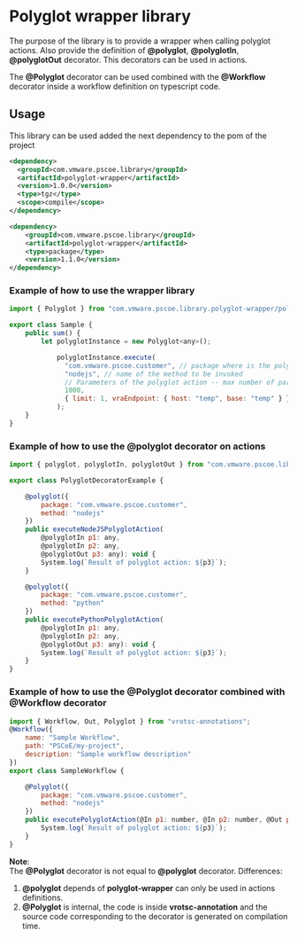 # Polyglot wrapper library

The purpose of the library is to provide a wrapper when calling polyglot actions.
Also provide the definition of **@polyglot**, **@polyglotIn**, **@polyglotOut** decorator.
This decorators can be used in actions.

The **@Polyglot** decorator can be used combined with the **@Workflow** decorator inside a workflow definition on typescript code.

## Usage

This library can be used added the next dependency to the pom of the project

```xml
<dependency>
  <groupId>com.vmware.pscoe.library</groupId>
  <artifactId>polyglot-wrapper</artifactId>
  <version>1.0.0</version>
  <type>tgz</type>
  <scope>compile</scope>
</dependency>

<dependency>
    <groupId>com.vmware.pscoe.library</groupId>
    <artifactId>polyglot-wrapper</artifactId>
    <type>package</type>
    <version>1.1.0</version>
</dependency>
```
### Example of how to use the wrapper library

```js
import { Polyglot } from "com.vmware.pscoe.library.polyglot-wrapper/polyglot";

export class Sample {
    public sum() {
        let polyglotInstance = new Polyglot<any>();

            polyglotInstance.execute(
              "com.vmware.pscoe.customer", // package where is the polyglot action
              "nodejs", // name of the method to be invoked
              // Parameters of the polyglot action -- max number of parameters 10
              1000,
              { limit: 1, vraEndpoint: { host: "temp", base: "temp" } },
            );
    }
}
```

### Example of how to use the @polyglot decorator on actions

```js
import { polyglot, polyglotIn, polyglotOut } from "com.vmware.pscoe.library.polyglot-wrapper/decorator";

export class PolyglotDecoratorExample {

    @polyglot({
        package: "com.vmware.pscoe.customer",
        method: "nodejs"
    })
    public executeNodeJSPolyglotAction(
        @polyglotIn p1: any,
        @polyglotIn p2: any,
        @polyglotOut p3: any): void {
        System.log(`Result of polyglot action: ${p3}`);
    }

    @polyglot({
        package: "com.vmware.pscoe.customer",
        method: "python"
    })
    public executePythonPolyglotAction(
        @polyglotIn p1: any,
        @polyglotIn p2: any,
        @polyglotOut p3: any): void {
        System.log(`Result of polyglot action: ${p3}`);
    }
}
```

### Example of how to use the @Polyglot decorator combined with @Workflow decorator

```js
import { Workflow, Out, Polyglot } from "vrotsc-annotations";
@Workflow({
    name: "Sample Workflow",
    path: "PSCoE/my-project",
    description: "Sample workflow description"
})
export class SampleWorkflow {

    @Polyglot({
        package: "com.vmware.pscoe.customer",
        method: "nodejs"
    })
    public executePolyglotAction(@In p1: number, @In p2: number, @Out p3: any): void {
        System.log(`Result of polyglot action: ${p3}`);
    }
}

```
**Note**:  
The **@Polyglot** decorator is not equal to **@polyglot** decorator.
Differences:  
1. **@polyglot** depends of **polyglot-wrapper** can only be used in actions definitions.
2. **@Polyglot** is internal, the code is inside **vrotsc-annotation** and the source code corresponding to the decorator is generated on compilation time.

